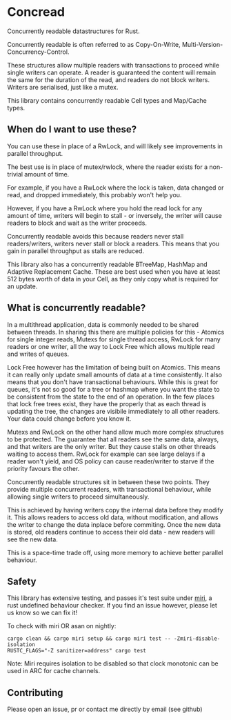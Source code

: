 Concread
========

Concurrently readable datastructures for Rust.

Concurrently readable is often referred to as Copy-On-Write, Multi-Version-Concurrency-Control.

These structures allow multiple readers with transactions
to proceed while single writers can operate. A reader is guaranteed the content
will remain the same for the duration of the read, and readers do not block writers.
Writers are serialised, just like a mutex.

This library contains concurrently readable Cell types and Map/Cache types.

When do I want to use these?
----------------------------

You can use these in place of a RwLock, and will likely see improvements in
parallel throughput.

The best use is in place of mutex/rwlock, where the reader exists for a
non-trivial amount of time.

For example, if you have a RwLock where the lock is taken, data changed or read, and dropped
immediately, this probably won't help you.

However, if you have a RwLock where you hold the read lock for any amount of time,
writers will begin to stall - or inversely, the writer will cause readers to block
and wait as the writer proceeds.

Concurrently readable avoids this because readers never stall readers/writers, writers
never stall or block a readers. This means that you gain in parallel throughput
as stalls are reduced.

This library also has a concurrently readable BTreeMap, HashMap and Adaptive Replacement Cache.
These are best used when you have at least 512 bytes worth of data in your Cell, as they only copy
what is required for an update.


What is concurrently readable?
------------------------------

In a multithread application, data is commonly needed to be shared between threads.
In sharing this there are multiple policies for this - Atomics for single integer
reads, Mutexs for single thread access, RwLock for many readers or one writer,
all the way to Lock Free which allows multiple read and writes of queues.

Lock Free however has the limitation of being built on Atomics. This means it can
really only update small amounts of data at a time consistently. It also means
that you don't have transactional behaviours. While this is great for queues,
it's not so good for a tree or hashmap where you want the state to be consistent
from the state to the end of an operation. In the few places that lock free trees
exist, they have the properly that as each thread is updating the tree, the changes
are visibile immediately to all other readers. Your data could change before you
know it.

Mutexs and RwLock on the other hand allow much more complex structures to be protected.
The guarantee that all readers see the same data, always, and that writers are
the only writer. But they cause stalls on other threads waiting to access them.
RwLock for example can see large delays if a reader won't yield, and OS policy
can cause reader/writer to starve if the priority favours the other.

Concurrently readable structures sit in between these two points. They provide
multiple concurrent readers, with transactional behaviour, while allowing single
writers to proceed simultaneously.

This is achieved by having writers copy the internal data before they modify
it. This allows readers to access old data, without modification, and allows
the writer to change the data inplace before commiting. Once the new data is
stored, old readers continue to access their old data - new readers will
see the new data.

This is a space-time trade off, using more memory to achieve better parallel
behaviour.

Safety
------

This library has extensive testing, and passes it's test suite under [miri], a rust
undefined behaviour checker. If you find an issue however, please let us know so we can
fix it!

To check with miri OR asan on nightly:

    cargo clean && cargo miri setup && cargo miri test -- -Zmiri-disable-isolation
    RUSTC_FLAGS="-Z sanitizer=address" cargo test
    
Note: Miri requires isolation to be disabled so that clock monotonic can be used in ARC for cache channels.

[miri]: https://github.com/rust-lang/miri

Contributing
------------

Please open an issue, pr or contact me directly by email (see github)

